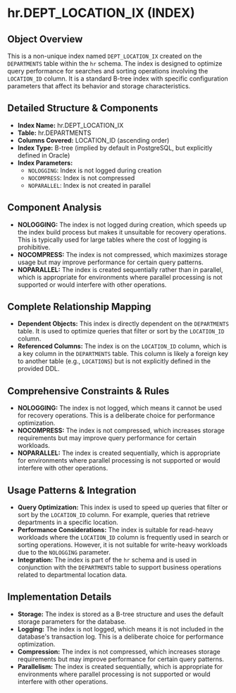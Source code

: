 # hr.DEPT_LOCATION_IX (INDEX)

## Object Overview
This is a non-unique index named `DEPT_LOCATION_IX` created on the `DEPARTMENTS` table within the `hr` schema. The index is designed to optimize query performance for searches and sorting operations involving the `LOCATION_ID` column. It is a standard B-tree index with specific configuration parameters that affect its behavior and storage characteristics.

## Detailed Structure & Components
- **Index Name:** hr.DEPT_LOCATION_IX
- **Table:** hr.DEPARTMENTS
- **Columns Covered:** LOCATION_ID (ascending order)
- **Index Type:** B-tree (implied by default in PostgreSQL, but explicitly defined in Oracle)
- **Index Parameters:**
  - `NOLOGGING`: Index is not logged during creation
  - `NOCOMPRESS`: Index is not compressed
  - `NOPARALLEL`: Index is not created in parallel

## Component Analysis
- **NOLOGGING:** The index is not logged during creation, which speeds up the index build process but makes it unsuitable for recovery operations. This is typically used for large tables where the cost of logging is prohibitive.
- **NOCOMPRESS:** The index is not compressed, which maximizes storage usage but may improve performance for certain query patterns.
- **NOPARALLEL:** The index is created sequentially rather than in parallel, which is appropriate for environments where parallel processing is not supported or would interfere with other operations.

## Complete Relationship Mapping
- **Dependent Objects:** This index is directly dependent on the `DEPARTMENTS` table. It is used to optimize queries that filter or sort by the `LOCATION_ID` column.
- **Referenced Columns:** The index is on the `LOCATION_ID` column, which is a key column in the `DEPARTMENTS` table. This column is likely a foreign key to another table (e.g., `LOCATIONS`) but is not explicitly defined in the provided DDL.

## Comprehensive Constraints & Rules
- **NOLOGGING:** The index is not logged, which means it cannot be used for recovery operations. This is a deliberate choice for performance optimization.
- **NOCOMPRESS:** The index is not compressed, which increases storage requirements but may improve query performance for certain workloads.
- **NOPARALLEL:** The index is created sequentially, which is appropriate for environments where parallel processing is not supported or would interfere with other operations.

## Usage Patterns & Integration
- **Query Optimization:** This index is used to speed up queries that filter or sort by the `LOCATION_ID` column. For example, queries that retrieve departments in a specific location.
- **Performance Considerations:** The index is suitable for read-heavy workloads where the `LOCATION_ID` column is frequently used in search or sorting operations. However, it is not suitable for write-heavy workloads due to the `NOLOGGING` parameter.
- **Integration:** The index is part of the `hr` schema and is used in conjunction with the `DEPARTMENTS` table to support business operations related to departmental location data.

## Implementation Details
- **Storage:** The index is stored as a B-tree structure and uses the default storage parameters for the database.
- **Logging:** The index is not logged, which means it is not included in the database's transaction log. This is a deliberate choice for performance optimization.
- **Compression:** The index is not compressed, which increases storage requirements but may improve performance for certain query patterns.
- **Parallelism:** The index is created sequentially, which is appropriate for environments where parallel processing is not supported or would interfere with other operations.